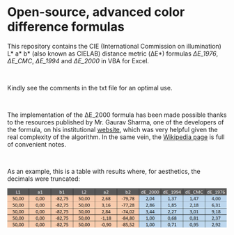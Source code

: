 # Open-source, advanced color difference formulas

This repository contains the CIE (International Commission on illumination) L* a* b* (also known as CIELAB) distance metric (ΔE*) formulas *ΔE_1976*, *ΔE_CMC*, *ΔE_1994* and *ΔE_2000* in VBA for Excel. 

<br>

Kindly see the comments in the txt file for an optimal use.

<br>

The implementation of the ΔE_2000 formula has been made possible thanks to the resources published by Mr. Gaurav Sharma, one of the developers of the formula, on his institutional [website](https://hajim.rochester.edu/ece/sites/gsharma/ciede2000/), which was very helpful given the real complexity of the algorithm. In the same vein, the [Wikipedia page](https://en.wikipedia.org/wiki/Color_difference) is full of convenient notes.

<br>

As an example, this is a table with results where, for aesthetics, the decimals were truncated:

<p align="center">
  <img src="https://raw.githubusercontent.com/MachineNeil/VBA_color_difference/main/resources/results.png"/>
</p>

